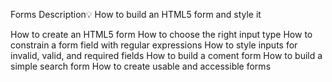 Forms
Description💡
How to build an HTML5 form and style it

How to create an HTML5 form
How to choose the right input type
How to constrain a form field with regular expressions
How to style inputs for invalid, valid, and required fields
How to build a coment form
How to build a simple search form
How to create usable and accessible forms
